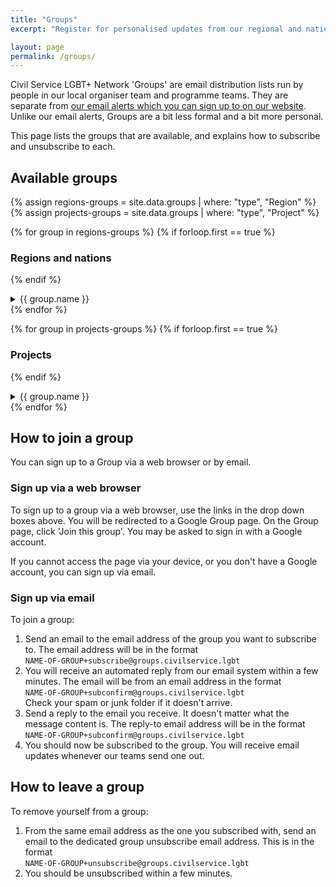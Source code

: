 ```yaml
---
title: "Groups"
excerpt: "Register for personalised updates from our regional and national teams, and our inclusion programmes."

layout: page
permalink: /groups/
---
```


Civil Service LGBT+ Network 'Groups' are email distribution lists run by people in our local organiser team and programme teams. They are separate from [our email alerts which you can sign up to on our website](/join-us). Unlike our email alerts, Groups are a bit less formal and a bit more personal.

This page lists the groups that are available, and explains how to subscribe and unsubscribe to each.

## Available groups

{% assign regions-groups = site.data.groups | where: "type", "Region" %}
{% assign projects-groups = site.data.groups | where: "type", "Project" %}

{% for group in regions-groups %}
{% if forloop.first == true %}
### Regions and nations
{% endif %}
<details>
  <summary>{{ group.name }}</summary>
  {{ group.description | markdownify }}
  
  <h4>Subscribe to the {{ group.name }} group</h4>
  <p>You can subscribe to this group by <a href="{{ group.url }}" title="Open the Group for the {{ group.name }} (Opens in a new window)" target="_blank">visiting the Group page</a> or by sending an email to:
  <br><code>{{ group.email | replace: "@", "+subscribe@" }}</code></p>
  
  <a href="mailto:{{ group.email | replace: "@", "+subscribe@" }}?subject=SUBSCRIBE&body=Send%20this%20email%20to%20subscribe%20to%20the%20North%20West%20group.%0D%0A%0D%0AYou%20will%20receive%20a%20reply%20asking%20you%20to%20confirm%20your%20subscription.%0D%0A%0D%0AReply%20with%20a%20blank%20email%20to%20confirm%20your%20subscription.%0D%0A%0D%0AIf%20you%20change%20your%20mind%2C%20you%20can%20unsubscribe%20at%20any%20time%20by%20emailing%20northwest%2Bunsubscribe%40groups.civilservice.lgbt" class="button" title="Subscribe to the {{ group.name }} Group (Opens a new email in a new window)" target="_blank">Subscribe to the {{ group.name }} group</a>

  
  <h4>Unsubscribe from the {{ group.name }} group</h4>
  <p>If you want to stop receiving emails from this group send an email from the same email as you registered with to:
  <br><code>{{ group.email | replace: "@", "+unsubscribe@" }}</code>.</p>
  
  <a href="mailto:{{ group.email | replace: "@", "+unsubscribe@" }}?subject=UNSUBSCRIBE&body=Send%20this%20email%20to%20unsubscribe%20from%20the%20North%20West%20group.%0D%0A%0D%0AYou%20must%20send%20the%20email%20from%20the%20same%20email%20address%20you%20signed%20up%20with%20in%20order%20for%20this%20to%20work." class="button" title="Unsubscribe from the {{ group.name }} Group (Opens a new email in a new window)" target="_blank">Unsubscribe from the {{ group.name }} group</a>

  
</details>
{% endfor %}

{% for group in projects-groups %}
{% if forloop.first == true %}
### Projects
{% endif %}
<details>
  <summary>{{ group.name }}</summary>
  {{ group.description | markdownify }}
  
  <h4>Subscribe to the {{ group.name }} group</h4>
  
  <p>You can subscribe to this group by <a href="{{ group.url }}" title="Open the Group for the {{ group.name }} (Opens in a new window)" target="_blank">visiting the Group page</a> or by sending an email to:
  <br><code>{{ group.email | replace: "@", "+subscribe@" }}</code></p>
  
  <a href="mailto:{{ group.email | replace: "@", "+subscribe@" }}?subject=SUBSCRIBE&body=Send%20this%20email%20to%20subscribe%20to%20the%20selected%20group.%0D%0A%0D%0AYou%20will%20receive%20a%20reply%20asking%20you%20to%20confirm%20your%20subscription.%0D%0A%0D%0AReply%20with%20a%20blank%20email%20to%20confirm%20your%20subscription.%0D%0A%0D%0AIf%20you%20change%20your%20mind%2C%20you%20can%20unsubscribe%20at%20any%20time%20by%20emailing%20{{ group.name }}%2Bunsubscribe%40groups.civilservice.lgbt" class="button" title="Subscribe to the {{ group.name }} Group (Opens a new email in a new window)" target="_blank">Subscribe to the {{ group.name }} group</a>

  
  <h4>Unsubscribe from the {{ group.name }} group</h4>
  <p>If you want to stop receiving emails from this group send an email from the same email as you registered with to:
  <br><code>{{ group.email | replace: "@", "+unsubscribe@" }}</code>.</p>
  
  <a href="mailto:{{ group.email | replace: "@", "+unsubscribe@" }}?subject=UNSUBSCRIBE&body=Send%20this%20email%20to%20unsubscribe%20from%20the%20selected%20group.%0D%0A%0D%0AYou%20must%20send%20the%20email%20from%20the%20same%20email%20address%20you%20signed%20up%20with%20in%20order%20for%20this%20to%20work." class="button" title="Unsubscribe from the {{ group.name }} Group (Opens a new email in a new window)" target="_blank">Unsubscribe from the {{ group.name }} group</a>

  
</details>
{% endfor %}

## How to join a group

You can sign up to a Group via a web browser or by email. 

### Sign up via a web browser

To sign up to a group via a web browser, use the links in the drop down boxes above. You will be redirected to a Google Group page. On the Group page, click 'Join this group'. You may be asked to sign in with a Google account.

If you cannot access the page via your device, or you don't have a Google account, you can sign up via email.

### Sign up via email

To join a group:

1. Send an email to the email address of the group you want to subscribe to. The email address will be in the format <br>`NAME-OF-GROUP+subscribe@groups.civilservice.lgbt`
2. You will receive an automated reply from our email system within a few minutes. The email will be from an email address in the format <br>`NAME-OF-GROUP+subconfirm@groups.civilservice.lgbt`<br> Check your spam or junk folder if it doesn't arrive.
3. Send a reply to the email you receive. It doesn't matter what the message content is. The reply-to email address will be in the format <br>`NAME-OF-GROUP+subconfirm@groups.civilservice.lgbt`
4. You should now be subscribed to the group. You will receive email updates whenever our teams send one out.

## How to leave a group

To remove yourself from a group:

1. From the same email address as the one you subscribed with, send an email to the dedicated group unsubscribe email address. This is in the format <br>`NAME-OF-GROUP+unsubscribe@groups.civilservice.lgbt`
2. You should be unsubscribed within a few minutes.


